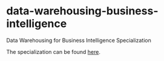 # data-warehousing-business-intelligence
Data Warehousing for Business Intelligence Specialization 

The specialization can be found [here](https://www.coursera.org/specializations/data-warehousing).
